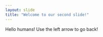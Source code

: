 ```yaml
---
layout: slide
title: "Welcome to our second slide!"
---
```

Hello humans!
Use the left arrow to go back!
